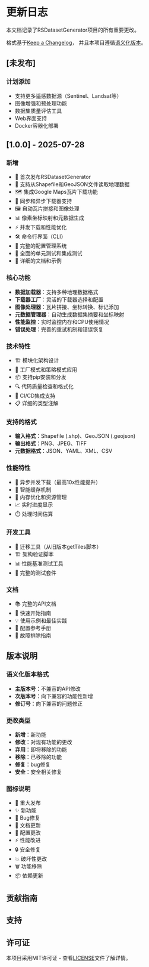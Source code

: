 # 更新日志

本文档记录了RSDatasetGenerator项目的所有重要更改。

格式基于[Keep a Changelog](https://keepachangelog.com/zh-CN/1.0.0/)，
并且本项目遵循[语义化版本](https://semver.org/lang/zh-CN/)。

## [未发布]

### 计划添加
- 支持更多遥感数据源（Sentinel、Landsat等）
- 图像增强和预处理功能
- 数据集质量评估工具
- Web界面支持
- Docker容器化部署

## [1.0.0] - 2025-07-28

### 新增
- 🎉 首次发布RSDatasetGenerator
- 📁 支持从Shapefile和GeoJSON文件读取地理数据
- 🗺️ 集成Google Maps瓦片下载功能
- 🔄 同步和异步下载器支持
- 🖼️ 自动瓦片拼接和图像处理
- 📊 像素坐标映射和元数据生成
- ⚡ 并发下载和性能优化
- 🛠️ 命令行界面（CLI）
- 📝 完整的配置管理系统
- 🧪 全面的单元测试和集成测试
- 📖 详细的文档和示例

### 核心功能
- **数据加载器**：支持多种地理数据格式
- **下载器工厂**：灵活的下载器选择和配置
- **图像处理器**：瓦片拼接、坐标转换、标记添加
- **元数据管理器**：自动生成数据集摘要和坐标映射
- **性能监控**：实时监控内存和CPU使用情况
- **错误处理**：完善的重试机制和错误恢复

### 技术特性
- 🏗️ 模块化架构设计
- 🔧 工厂模式和策略模式应用
- 📦 支持pip安装和分发
- 🔍 代码质量检查和格式化
- 🚀 CI/CD集成支持
- 📋 详细的类型注解

### 支持的格式
- **输入格式**：Shapefile (.shp)、GeoJSON (.geojson)
- **输出格式**：PNG、JPEG、TIFF
- **元数据格式**：JSON、YAML、XML、CSV

### 性能特性
- 🚄 异步并发下载（最高10x性能提升）
- 💾 智能缓存机制
- 🎯 内存优化和资源管理
- 📈 实时进度显示
- ⏱️ 处理时间估算

### 开发工具
- 🔧 迁移工具（从旧版本getTiles脚本）
- 🏗️ 架构验证脚本
- 📊 性能基准测试工具
- 🧪 完整的测试套件

### 文档
- 📚 完整的API文档
- 🚀 快速开始指南
- 💡 使用示例和最佳实践
- 🔧 配置参考手册
- 🐛 故障排除指南

## 版本说明

### 语义化版本格式
- **主版本号**：不兼容的API修改
- **次版本号**：向下兼容的功能性新增
- **修订号**：向下兼容的问题修正

### 更改类型
- **新增**：新功能
- **修改**：对现有功能的更改
- **弃用**：即将移除的功能
- **移除**：已移除的功能
- **修复**：bug修复
- **安全**：安全相关修复

### 图标说明
- 🎉 重大发布
- ✨ 新功能
- 🐛 Bug修复
- 📝 文档更新
- 🔧 配置更改
- ⚡ 性能改进
- 🔒 安全修复
- 💥 破坏性更改
- 🗑️ 功能移除
- 📦 依赖更新

## 贡献指南

## 支持

## 许可证

本项目采用MIT许可证 - 查看[LICENSE](LICENSE)文件了解详情。